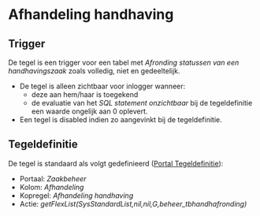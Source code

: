 # Afhandeling handhaving

## Trigger

De tegel is een trigger voor een tabel met *Afronding statussen van een handhavingszaak* zoals volledig, niet en gedeeltelijk.

* De tegel is alleen zichtbaar voor inlogger wanneer:
  * deze aan hem/haar is toegekend
  * de evaluatie van het *SQL statement onzichtbaar* bij de tegeldefinitie een waarde ongelijk aan 0 oplevert.
* Een tegel is disabled indien zo aangevinkt bij de tegeldefinitie.

## Tegeldefinitie

De tegel is standaard als volgt gedefinieerd ([Portal Tegeldefinitie](/docs/instellen_inrichten/portaldefinitie/portal_tegel.md)):

* Portaal: *Zaakbeheer*
* Kolom: *Afhandeling*
* Kopregel: *Afhandeling handhaving*
* Actie: *getFlexList(SysStandardList,nil,nil,G,beheer_tbhandhafronding)*
